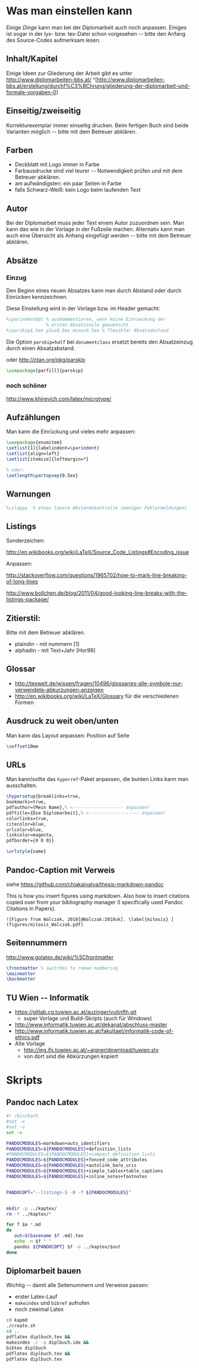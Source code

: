 # Was man einstellen kann

Einige *Dinge* kann man bei der Diplomarbeit auch noch anpassen. Einiges ist sogar 
in der lyx- bzw. tex-Datei schon vorgesehen -- bitte den Anfang des Source-Codes
aufmerksam lesen.


## Inhalt/Kapitel

Einige Ideen zur Gliederung der Arbeit gibt es unter
http://www.diplomarbeiten-bbs.at/ 
^[http://www.diplomarbeiten-bbs.at/erstellung/durchf%C3%BChrung/gliederung-der-diplomarbeit-und-formale-vorgaben-0]

## Einseitig/zweiseitig

Korrekturexemplar immer einseitig drucken. Beim fertigen Buch sind beide Varianten 
möglich -- bitte mit dem Betreuer abklären.

## Farben

* Deckblatt mit Logo immer in Farbe
* Farbausdrucke sind viel teurer -- Notwendigkeit prüfen und mit dem Betreuer abklären.
* am aufwändigsten: ein paar Seiten in Farbe
* falls Schwarz-Weiß: kein Logo beim laufenden Text

## Autor

Bei der Diplomarbeit muss jeder Text einem Autor zuzuordnen sein. Man kann das wie in 
der Vorlage in der Fußzeile machen. Alternativ kann man auch eine Übersicht als Anhang
eingefügt werden --  bitte mit dem Betreuer abklären.

## Absätze

### Einzug

Den Beginn eines neuen Absatzes kann man durch Abstand oder durch Einrücken kennzeichnen.

Diese Einstellung wird in der Vorlage bzw. im Header gemacht:

```latex
%\parindent0pt % auskommentieren, wenn keine Einrueckung der 
               % ersten Absatzzeile gewuenscht
%\parskip1.5ex plus0.5ex minus0.5ex % flexibler Absatzabstand
```

Die Option `parskip=half` bei `documentclass` ersetzt bereits den Absatzeinzug durch einen Absatzabstand.

oder http://ctan.org/pkg/parskip

```latex
\usepackage[parfill]{parskip}
```

### noch schöner

http://www.khirevich.com/latex/microtype/

## Aufzählungen

Man kann die Einrückung und vieles mehr anpassen:

```latex
\usepackage{enumitem}
\setlist[1]{labelindent=\parindent}
\setlist{align=left}
\setlist[itemize]{leftmargin=*}

% oder: 
\setlength\partopsep{0.5ex}
```

## Warnungen

```latex
%\sloppy  % etwas laxere Abstandskontrolle (weniger Fehlermeldungen)
```

## Listings


Sonderzeichen: 

http://en.wikibooks.org/wiki/LaTeX/Source_Code_Listings#Encoding_issue

Anpassen: 

http://stackoverflow.com/questions/1965702/how-to-mark-line-breaking-of-long-lines
  
http://www.bollchen.de/blog/2011/04/good-looking-line-breaks-with-the-listings-package/


## Zitierstil:

Bitte mit dem Betreuer abklären.

* plaindin - mit nummern [1]
* alphadin - mit Text+Jahr [Hor99]


## Glossar 

* http://texwelt.de/wissen/fragen/10496/glossaries-alle-symbole-nur-verwendete-abkurzungen-anzeigen
* http://en.wikibooks.org/wiki/LaTeX/Glossary für die verschiedenen Formen

## Ausdruck zu weit oben/unten

Man kann das Layout anpassen: Position auf Seite

```latex
\voffset10mm
```

## URLs

Man kann/sollte das `hyperref`-Paket anpassen, die bunten Links kann man ausschalten.

```latex
\hypersetup{breaklinks=true,
bookmarks=true,
pdfauthor={Mein Name},% <------------------- anpassen!
pdftitle={Die Diplomarbeit},% <------------------- anpassen!
colorlinks=true,
citecolor=blue,
urlcolor=blue,
linkcolor=magenta,
pdfborder={0 0 0}}

\urlstyle{same}
```

## Pandoc-Caption mit Verweis

siehe  https://github.com/chiakaivalya/thesis-markdown-pandoc

This is how you insert figures using markdown. Also how to insert citations copied 
over from your bibliography manager (I specifically used Pandoc Citations in Papers).

```
![Figure from Walczak, 2010[@Walczak:2010uk]. \label{mitosis} ](figures/mitosis_Walczak.pdf)
```

## Seitennummern

http://www.golatex.de/wiki/%5Cfrontmatter

```latex
\frontmatter % switches to roman numbering
\mainmatter
\backmatter
```

## TU Wien -- Informatik

* https://gitlab.cg.tuwien.ac.at/auzinger/vutinfth.git
    * super Vorlage und Build-Skripts (auch für Windows)
* http://www.informatik.tuwien.ac.at/dekanat/abschluss-master
* http://www.informatik.tuwien.ac.at/fakultaet/informatik-code-of-ethics.pdf
* Alte Vorlage
    * http://ieg.ifs.tuwien.ac.at/~aigner/download/tuwien.sty
    * von dort sind die Abkürzungen kopiert

# Skripts

##  Pandoc  nach Latex

```bash
#! /bin/bash
#set -x
#set -v
set -e

PANDOCMODULES=markdown+auto_identifiers
PANDOCMODULES=${PANDOCMODULES}+definition_lists
#PANDOCMODULES=${PANDOCMODULES}+compact_definition_lists
PANDOCMODULES=${PANDOCMODULES}+fenced_code_attributes
PANDOCMODULES=${PANDOCMODULES}+autolink_bare_uris
PANDOCMODULES=${PANDOCMODULES}+simple_tables+table_captions
PANDOCMODULES=${PANDOCMODULES}+inline_notes+footnotes


PANDOCOPT="--listings-S -N -f ${PANDOCMODULES}"


mkdir -p ../kaptex/
rm -f ../kaptex/*

for f in *.md
do
   out=$(basename $f .md).tex
   echo -n $f " "
   pandoc ${PANDOCOPT} $f -o ../kaptex/$out
done
```

## Diplomarbeit bauen

Wichtig -- damit alle Seitenummern und Verweise  passen:

* erster Latex-Lauf
* `makeindex` und `bibref` aufrufen
* noch zweimal Latex 

```bash
cd kapmd
./create.sh
cd ..
pdflatex diplbuch.tex &&
makeindex -c -q diplbuch.idx &&
bibtex diplbuch
pdflatex diplbuch.tex &&
pdflatex diplbuch.tex
```

